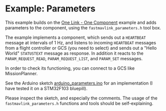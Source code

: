 
# Example: Parameters #

This example builds on the [One Link - One Component](/examples/one-link-one-component) example and adds parameters to the component, using the `fastmavlink_parameters.h` tool box. 

The example implements a component, which sends out a `HEARTBEAT` message at intervals of 1 Hz, and listens to incoming `HEARTBEAT` messages from a flight controller or GCS (you need to select) and sends out a "Hello World" `STATUSTEXT` message as response. In addition it reacts to the `PARAM_REQUEST_READ`, `PARAM_REQUEST_LIST`, and `PARAM_SET` messages.

In order to check its functioning, you can connect to a GCS like MissionPlanner.

See the Arduino sketch [arduino_parameters.ino](arduino_parameters.ino) for an implementation (I have tested it on a STM32F103 bluepill).

Please inspect the sketch, and especially the comments. The usage of the `fastmavlink_parameters.h` functions and tools should be self-explaining.

